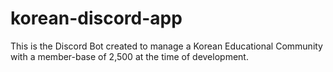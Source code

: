# korean-discord-app
 This is the Discord Bot created to manage a Korean Educational Community with a member-base of 2,500 at the time of development.
